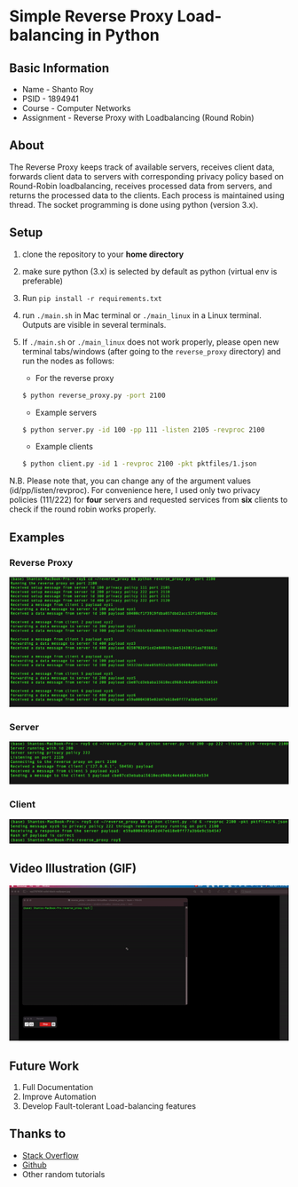 # Simple Reverse Proxy Load-balancing in Python

## Basic Information
* Name - Shanto Roy
* PSID - 1894941
* Course - Computer Networks
* Assignment - Reverse Proxy with Loadbalancing (Round Robin)

## About
The Reverse Proxy keeps track of available servers, receives client data, forwards client data to servers
with corresponding privacy policy based on Round-Robin loadbalancing, receives processed data from servers, and returns the processed data to the clients. Each process is maintained using thread. The socket programming is done using python (version 3.x).


## Setup
1. clone the repository to your **home directory**
2. make sure python (3.x) is selected by default as python (virtual env is preferable)
3. Run `pip install -r requirements.txt `
4. run `./main.sh` in Mac terminal or `./main_linux` in a Linux terminal. Outputs are visible in several terminals.
5. If `./main.sh` or `./main_linux` does not work properly, please open new terminal tabs/windows (after going to the `reverse_proxy` directory) and run the nodes as follows:

    * For the reverse proxy
    ```sh
    $ python reverse_proxy.py -port 2100
    ```

    * Example servers
    ```sh
    $ python server.py -id 100 -pp 111 -listen 2105 -revproc 2100
    ```

    * Example clients
    ```sh
    $ python client.py -id 1 -revproc 2100 -pkt pktfiles/1.json
    ```

N.B. Please note that, you can change any of the argument values (id/pp/listen/revproc). For convenience here, I used only two privacy policies (111/222) for **four** servers and requested services from **six** clients to check if the round robin works properly.


## Examples
### Reverse Proxy
![Reverse Proxy](./screenshots/rev_proxy.png)

### Server
![Server](./screenshots/server.png)

### Client
![Client](./screenshots/client.png)


## Video Illustration (GIF)
![VideoIllustration](./screenshots/reverse_proxy.gif)


## Future Work
1. Full Documentation
2. Improve Automation
3. Develop Fault-tolerant Load-balancing features


## Thanks to
* [Stack Overflow](https://stackoverflow.com/)
* [Github](https://github.com)
* Other random tutorials

